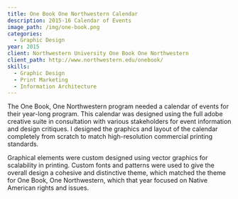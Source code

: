 ```yaml
---
title: One Book One Northwestern Calendar
description: 2015-16 Calendar of Events
image_path: /img/one-book.png
categories:
  - Graphic Design
year: 2015
client: Northwestern University One Book One Northwestern
client_path: http://www.northwestern.edu/onebook/
skills: 
  - Graphic Design
  - Print Marketing
  - Information Architecture
---
```


The One Book, One Northwestern program needed a calendar of events for their year-long program. This calendar was designed using the full adobe creative suite in consultation with various stakeholders for event information and design critiques. I designed the graphics and layout of the calendar completely from scratch to match high-resolution commercial printing standards. 

Graphical elements were custom designed using vector graphics for scalability in printing. Custom fonts and patterns were used to give the overall design a cohesive and distinctive theme, which matched the theme for One Book, One Northwestern, which that year focused on Native American rights and issues.